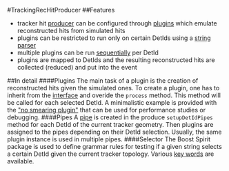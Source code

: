 #TrackingRecHitProducer
##Features
- tracker hit [producer](plugins/TrackingRecHitProducer.cc) can be configured through [plugins](interface/TrackingRecHitAlgorithm.h) which emulate reconstructed hits from simulated hits
- plugins can be restricted to run only on certain DetIds using a [string parser](interface/TrackerDetIdSelector.h)
- multiple plugins can be run [sequentially](interface/TrackingRecHitPipe.h) per DetId
- plugins are mapped to DetIds and the resulting reconstructed hits are collected (reduced) and put into the event 

##In detail
####Plugins
The main task of a plugin is the creation of reconstructed hits given the simulated ones. To create a plugin, one has to inherit from the [interface](interface/TrackingRecHitAlgorithm.h) and overide the `process` method. This method will be called for each selected DetId. A minimalistic example is provided with the ["no smearing plugin"](plugins/TrackingRecHitNoSmearingPlugin.cc) that can be used for performance studies or debugging.
####Pipes
A [pipe](interface/TrackingRecHitPipe.h) is created in the produce `setupDetIdPipes` method for each DetId of the current tracker geometry. Then plugins are assigned to the pipes depending on their DetId selection. Usually, the same plugin instance is used in multiple pipes.
####Selector
The Boost Spirit package is used to define grammar rules for testing if a given string selects a certain DetId given the current tracker topology. Various [key words](src/TrackerDetIdSelector.cc
) are available.


